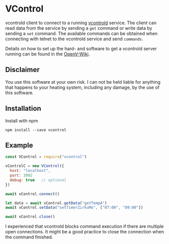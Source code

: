# VControl

vcontrold client to connect to a running [vcontrold](https://github.com/openv/vcontrold) service.
The client can read data from the service by sending a `get` command or write data by sending a `set` command.
The available commands can be obtained when connecting with telnet to the vcontrold service and send `commands`.

Details on how to set up the hard- and software to get a vcontrold server running can be found in the [OpenV-Wiki](https://github.com/openv/openv/wiki).

## Disclaimer

You use this software at your own risk. I can not be held liable for anything that happens to your heating system, including any damage, by the use of this software.

## Installation

Install with npm

```
npm install --save vcontrol
```

## Example

```javascript
const VControl = require("vcontrol")

vControlC = new VControl({
  host: "localhost",
  port: 3002
  debug: true   // optional
})

await vControl.connect()

let data = await vControl.getData("getTempA")
await vControl.setData("setTimerZirkuMo", ["07:00", "09:00"])

await vControl.close()
```

I experienced that vcontrold blocks command execution if there are multiple open connections.
It might be a good practice to close the connection when the command finished.
